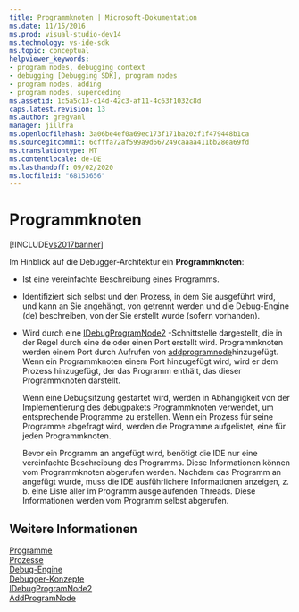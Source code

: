 ```yaml
---
title: Programmknoten | Microsoft-Dokumentation
ms.date: 11/15/2016
ms.prod: visual-studio-dev14
ms.technology: vs-ide-sdk
ms.topic: conceptual
helpviewer_keywords:
- program nodes, debugging context
- debugging [Debugging SDK], program nodes
- program nodes, adding
- program nodes, superceding
ms.assetid: 1c5a5c13-c14d-42c3-af11-4c63f1032c8d
caps.latest.revision: 13
ms.author: gregvanl
manager: jillfra
ms.openlocfilehash: 3a06be4ef0a69ec173f171ba202f1f479448b1ca
ms.sourcegitcommit: 6cfffa72af599a9d667249caaaa411bb28ea69fd
ms.translationtype: MT
ms.contentlocale: de-DE
ms.lasthandoff: 09/02/2020
ms.locfileid: "68153656"
---
```

# <a name="program-nodes"></a>Programmknoten
[!INCLUDE[vs2017banner](../../includes/vs2017banner.md)]

Im Hinblick auf die Debugger-Architektur ein **Programmknoten**:  
  
- Ist eine vereinfachte Beschreibung eines Programms.  
  
- Identifiziert sich selbst und den Prozess, in dem Sie ausgeführt wird, und kann an Sie angehängt, von getrennt werden und die Debug-Engine (de) beschreiben, von der Sie erstellt wurde (sofern vorhanden).  
  
- Wird durch eine [IDebugProgramNode2](../../extensibility/debugger/reference/idebugprogramnode2.md) -Schnittstelle dargestellt, die in der Regel durch eine de oder einen Port erstellt wird. Programmknoten werden einem Port durch Aufrufen von [addprogramnode](../../extensibility/debugger/reference/idebugportnotify2-addprogramnode.md)hinzugefügt. Wenn ein Programmknoten einem Port hinzugefügt wird, wird er dem Prozess hinzugefügt, der das Programm enthält, das dieser Programmknoten darstellt.  
  
  Wenn eine Debugsitzung gestartet wird, werden in Abhängigkeit von der Implementierung des debugpakets Programmknoten verwendet, um entsprechende Programme zu erstellen. Wenn ein Prozess für seine Programme abgefragt wird, werden die Programme aufgelistet, eine für jeden Programmknoten.  
  
  Bevor ein Programm an angefügt wird, benötigt die IDE nur eine vereinfachte Beschreibung des Programms. Diese Informationen können vom Programmknoten abgerufen werden. Nachdem das Programm an angefügt wurde, muss die IDE ausführlichere Informationen anzeigen, z. b. eine Liste aller im Programm ausgelaufenden Threads. Diese Informationen werden vom Programm selbst abgerufen.  
  
## <a name="see-also"></a>Weitere Informationen  
 [Programme](../../extensibility/debugger/programs.md)   
 [Prozesse](../../extensibility/debugger/processes.md)   
 [Debug-Engine](../../extensibility/debugger/debug-engine.md)   
 [Debugger-Konzepte](../../extensibility/debugger/debugger-concepts.md)   
 [IDebugProgramNode2](../../extensibility/debugger/reference/idebugprogramnode2.md)   
 [AddProgramNode](../../extensibility/debugger/reference/idebugportnotify2-addprogramnode.md)
